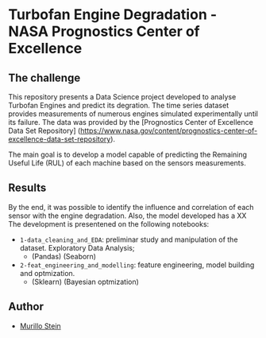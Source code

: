 # Turbofan Engine Degradation - NASA Prognostics Center of Excellence
## The challenge
This repository presents a Data Science project developed to analyse Turbofan Engines and predict its degration. The time series dataset provides measurements of numerous engines simulated experimentally until its failure. The data was provided by the [Prognostics Center of Excellence Data Set Repository] (https://www.nasa.gov/content/prognostics-center-of-excellence-data-set-repository).

The main goal is to develop a model capable of predicting the Remaining Useful Life (RUL) of each machine based on the sensors measurements.

## Results
By the end, it was possible to identify the influence and correlation of each sensor with the engine degradation. Also, the model developed has a XX 
The development is presentened on the following notebooks:
- `1-data_cleaning_and_EDA`: preliminar study and manipulation of the dataset. Exploratory Data Analysis;
    - (Pandas) (Seaborn)
- `2-feat_engineering_and_modelling`: feature engineering, model building and optmization.
    - (Sklearn) (Bayesian optmization)

## Author

- [Murillo Stein](https://www.linkedin.com/in/murillo-stein/)